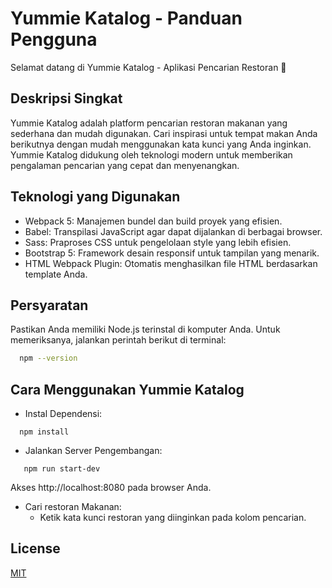 # Yummie Katalog - Panduan Pengguna

Selamat datang di Yummie Katalog - Aplikasi Pencarian Restoran 🍲

## Deskripsi Singkat

Yummie Katalog adalah platform pencarian restoran makanan yang sederhana dan mudah digunakan. Cari inspirasi untuk tempat makan Anda berikutnya dengan mudah menggunakan kata kunci yang Anda inginkan. Yummie Katalog didukung oleh teknologi modern untuk memberikan pengalaman pencarian yang cepat dan menyenangkan.

## Teknologi yang Digunakan

- Webpack 5: Manajemen bundel dan build proyek yang efisien.
- Babel: Transpilasi JavaScript agar dapat dijalankan di berbagai browser.
- Sass: Praproses CSS untuk pengelolaan style yang lebih efisien.
- Bootstrap 5: Framework desain responsif untuk tampilan yang menarik.
- HTML Webpack Plugin: Otomatis menghasilkan file HTML berdasarkan template Anda.

## Persyaratan

Pastikan Anda memiliki Node.js terinstal di komputer Anda. Untuk memeriksanya, jalankan perintah berikut di terminal:

```bash
  npm --version
```

## Cara Menggunakan Yummie Katalog

- Instal Dependensi:

```
  npm install
```

- Jalankan Server Pengembangan:

```
   npm run start-dev
```

Akses http://localhost:8080 pada browser Anda.

- Cari restoran Makanan:
  - Ketik kata kunci restoran yang diinginkan pada kolom pencarian.

## License

[MIT](https://choosealicense.com/licenses/mit/)
